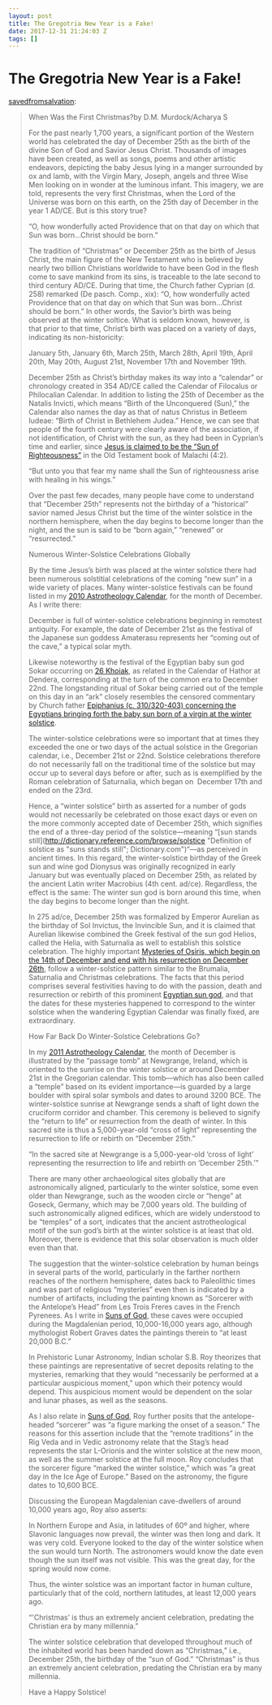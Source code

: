 ```yaml
---
layout: post
title: The Gregotria New Year is a Fake!
date: 2017-12-31 21:24:03 Z
tags: []
---
```

# The Gregotria New Year is a Fake!

[savedfromsalvation](http://savedfromsalvation.tumblr.com/post/169155235381/the-gregotria-new-year-is-a-fake):

> When Was the First Christmas?by D.M. Murdock/Acharya S
> 
> For the past nearly 1,700 years, a significant portion of the Western world has celebrated the day of December 25th as the birth of the divine Son of God and Savior Jesus Christ. Thousands of images have been created, as well as songs, poems and other artistic endeavors, depicting the baby Jesus lying in a manger surrounded by ox and lamb, with the Virgin Mary, Joseph, angels and three Wise Men looking on in wonder at the luminous infant. This imagery, we are told, represents the very first Christmas, when the Lord of the Universe was born on this earth, on the 25th day of December in the year 1 AD/CE. But is this story true?
> 
> “O, how wonderfully acted Providence that on that day on which that Sun was born…Christ should be born.”
> 
> The tradition of “Christmas” or December 25th as the birth of Jesus Christ, the main figure of the New Testament who is believed by nearly two billion Christians worldwide to have been God in the flesh come to save mankind from its sins, is traceable to the late second to third century AD/CE. During that time, the Church father Cyprian (d. 258) remarked (De pasch. Comp., xix): “O, how wonderfully acted Providence that on that day on which that Sun was born…Christ should be born.” In other words, the Savior’s birth was being observed at the winter soltice. What is seldom known, however, is that prior to that time, Christ’s birth was placed on a variety of days, indicating its non-historicity:
> 
> January 5th, January 6th, March 25th, March 28th, April 19th, April 20th, May 20th, August 21st, November 17th and November 19th.
> 
> December 25th as Christ’s birthday makes its way into a “calendar” or chronology created in 354 AD/CE called the Calendar of Filocalus or Philocalian Calendar. In addition to listing the 25th of December as the Natalis Invicti, which means “Birth of the Unconquered (Sun),” the Calendar also names the day as that of natus Christus in Betleem Iudeae: “Birth of Christ in Bethlehem Judea.” Hence, we can see that people of the fourth century were clearly aware of the association, if not identification, of Christ with the sun, as they had been in Cyprian’s time and earlier, since [Jesus is claimed to be the “Sun of Righteousness”](http://www.stellarhousepublishing.com/jesusasthesun.html "Jesus as the Sun God throughout History link") in the Old Testament book of Malachi (4:2).
> 
> “But unto you that fear my name shall the Sun of righteousness arise with healing in his wings.”
> 
> Over the past few decades, many people have come to understand that “December 25th” represents not the birthday of a “historical” savior named Jesus Christ but the time of the winter solstice in the northern hemisphere, when the day begins to become longer than the night, and the sun is said to be “born again,” “renewed” or “resurrected.”
> 
> Numerous Winter-Solstice Celebrations Globally
> 
> By the time Jesus’s birth was placed at the winter solstice there had been numerous solstitial celebrations of the coming “new sun” in a wide variety of places. Many winter-solstice festivals can be found listed in my [2010 Astrotheology Calendar](http://stellarhousepublishing.com/2010calendar.html "The 2010 Astrotheology Calendar"), for the month of December. As I write there:
> 
> December is full of winter-solstice celebrations beginning in remotest antiquity. For example, the date of December 21st as the festival of the Japanese sun goddess Amaterasu represents her “coming out of the cave,” a typical solar myth.
> 
> Likewise noteworthy is the festival of the Egyptian baby sun god Sokar occurring on [26 Khoiak](http://truthbeknown.com/26khoiak.jpg "26 Khoiak is equivalent to December 22 in the year 1 AD/CE"), as related in the Calendar of Hathor at Dendera, corresponding at the turn of the common era to December 22nd. The longstanding ritual of Sokar being carried out of the temple on this day in an “ark” closely resembles the censored commentary by Church father [Epiphanius (c. 310/320-403) concerning the Egyptians bringing forth the baby sun born of a virgin at the winter solstice](http://books.google.com/books?id=Iaqe9CG_s6cC&pg=PA88&dq=christ+in+egypt+epiphanius&hl=en&ei=vLT2TPuqFsqr8AbZ8vWEBw&sa=X&oi=book_result&ct=result&resnum=1&ved=0CCYQ6AEwAA#v=onepage&q=%22the%20pertinent%20parts%20of%20Epiphanius%20concerning%20the%20winter%20solstice%22&f=false "Epiphanius on the Egyptian sun god born of a virgin at the winter solstice").
> 
> The winter-solstice celebrations were so important that at times they exceeded the one or two days of the actual solstice in the Gregorian calendar, i.e., December 21st or 22nd. Solstice celebrations therefore do not necessarily fall on the traditional time of the solstice but may occur up to several days before or after, such as is exemplified by the Roman celebration of Saturnalia, which began on  December 17th and ended on the 23rd.
> 
> Hence, a “winter solstice” birth as asserted for a number of gods would not necessarily be celebrated on those exact days or even on the more commonly accepted date of December 25th, which signifies the end of a three-day period of the solstice—meaning “[sun stands still](http://dictionary.reference.com/browse/solstice "Definition of solstice as "suns stands still"; Dictionary.com")“—as perceived in ancient times. In this regard, the winter-solstice birthday of the Greek sun and wine god Dionysus was originally recognized in early January but was eventually placed on December 25th, as related by the ancient Latin writer Macrobius (4th cent. ad/ce). Regardless, the effect is the same: The winter sun god is born around this time, when the day begins to become longer than the night.
> 
> In 275 ad/ce, December 25th was formalized by Emperor Aurelian as the birthday of Sol Invictus, the Invincible Sun, and it is claimed that Aurelian likewise combined the Greek festival of the sun god Helios, called the Helia, with Saturnalia as well to establish this solstice celebration. The highly important [Mysteries of Osiris, which begin on the 14th of December and end with his resurrection on December 26th](http://books.google.com/books?id=Iaqe9CG_s6cC&printsec=frontcover&dq=christ+in+egypt&hl=en&src=bmrr&ei=Pbz2TKL_AYH88AaP77yDCQ&sa=X&oi=book_result&ct=result&resnum=1&ved=0CCUQ6AEwAA#v=snippet&q=%22The%20Osiris%20celebrations%20took%20place%20during%20the%20month%20of%20Khoiak%22&f=false "Osiris Mysteries on Khoiak 18-30"), follow a winter-solstice pattern similar to the Brumalia, Saturnalia and Christmas celebrations. The facts that this period comprises several festivities having to do with the passion, death and resurrection or rebirth of this prominent [Egyptian sun god](http://freethoughtnation.com/contributing-writers/63-acharya-s/378-horus-is-the-sun-god "Horus is a sun god"), and that the dates for these mysteries happened to correspond to the winter solstice when the wandering Egyptian Calendar was finally fixed, are extraordinary.
> 
> How Far Back Do Winter-Solstice Celebrations Go?
> 
> [](http://stellarhousepublishing.com/2011calendar.html "2011 Astrotheology Calendar link")In my [2011 Astrotheology Calendar](http://stellarhousepublishing.com/2011calendar.html "The 2011 Astrotheology Calendar link"), the month of December is illustrated by the “passage tomb” at Newgrange, Ireland, which is oriented to the sunrise on the winter solstice or around December 21st in the Gregorian calendar. This tomb—which has also been called a “temple” based on its evident importance—is guarded by a large boulder with spiral solar symbols and dates to around 3200 BCE. The winter-solstice sunrise at Newgrange sends a shaft of light down the cruciform corridor and chamber. This ceremony is believed to signify the “return to life” or resurrection from the death of winter. In this sacred site is thus a 5,000-year-old “cross of light” representing the resurrection to life or rebirth on “December 25th.”
> 
> “In the sacred site at Newgrange is a 5,000-year-old ‘cross of light’ representing the resurrection to life and rebirth on ‘December 25th.’”
> 
> There are many other archaeological sites globally that are astronomically aligned, particularly to the winter solstice, some even older than Newgrange, such as the wooden circle or “henge” at Goseck, Germany, which may be 7,000 years old. The building of such astronomically aligned edifices, which are widely understood to be “temples” of a sort, indicates that the ancient astrotheological motif of the sun god’s birth at the winter solstice is at least that old. Moreover, there is evidence that this solar observation is much older even than that.
> 
> The suggestion that the winter-solstice celebration by human beings in several parts of the world, particularly in the farther northern reaches of the northern hemisphere, dates back to Paleolithic times and was part of religious “mysteries” even then is indicated by a number of artifacts, including the painting known as “Sorcerer with the Antelope’s Head” from Les Trois Freres caves in the French Pyrenees. As I write in [Suns of God](http://truthbeknown.com/sunsofgod.htm "Suns of God book link"), these caves were occupied during the Magdalenian period, 10,000-16,000 years ago, although mythologist Robert Graves dates the paintings therein to “at least 20,000 B.C.”
> 
> In Prehistoric Lunar Astronomy, Indian scholar S.B. Roy theorizes that these paintings are representative of secret deposits relating to the mysteries, remarking that they would “necessarily be performed at a particular auspicious moment,” upon which their potency would depend. This auspicious moment would be dependent on the solar and lunar phases, as well as the seasons.
> 
> As I also relate in [Suns of God](http://truthbeknown.com/sunsofgod.htm "Suns of God link"), Roy further posits that the antelope-headed “sorcerer” was “a figure marking the onset of a season.” The reasons for this assertion include that the “remote traditions” in the Rig Veda and in Vedic astronomy relate that the Stag’s head represents the star L-Orionis and the winter solstice at the new moon, as well as the summer solstice at the full moon. Roy concludes that the sorcerer figure “marked the winter solstice,” which was “a great day in the Ice Age of Europe.” Based on the astronomy, the figure dates to 10,600 BCE.
> 
> Discussing the European Magdalenian cave-dwellers of around 10,000 years ago, Roy also asserts:
> 
> In Northern Europe and Asia, in latitudes of 60º and higher, where Slavonic languages now prevail, the winter was then long and dark. It was very cold. Everyone looked to the day of the winter solstice when the sun would turn North. The astronomers would know the date even though the sun itself was not visible. This was the great day, for the spring would now come.
> 
> Thus, the winter solstice was an important factor in human culture, particularly that of the cold, northern latitudes, at least 12,000 years ago.
> 
> “'Christmas’ is thus an extremely ancient celebration, predating the Christian era by many millennia.”
> 
> The winter solstice celebration that developed throughout much of the inhabited world has been handed down as “Christmas,” i.e., December 25th, the birthday of the “_sun_ of God.” “Christmas” is thus an extremely ancient celebration, predating the Christian era by many millennia.
> 
> Have a Happy Solstice!
